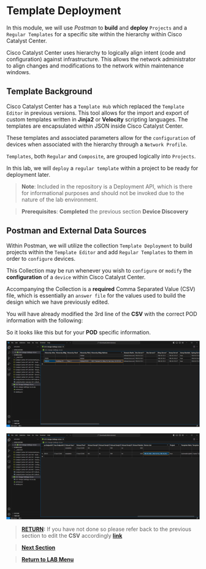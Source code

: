 # Template Deployment

In this module, we will use *Postman* to **build** and **deploy** `Projects` and a `Regular Templates` for a specific site within the hierarchy within Cisco Catalyst Center. 

Cisco Catalyst Center uses hierarchy to logically align intent (code and configuration) against infrastructure. This allows the network administrator to align changes and modifications to the network within maintenance windows.

## Template Background

Cisco Catalyst Center has a `Template Hub` which replaced the `Template Editor` in previous versions. This tool allows for the import and export of custom templates written in **Jinja2** or **Velocity** scripting languages. The templates are encapsulated within JSON inside Cisco Catalyst Center.

These templates and associated parameters allow for the `configuration` of devices when associated with the hierarchy through a `Network Profile`. 

`Templates`, both `Regular` and `Composite`, are grouped logically into `Projects`.

In this lab, we will `deploy` a `regular template` within a project to be ready for deployment later. 

> **Note**: Included in the repository is a Deployment API, which is there for informational purposes and should not be invoked due to the nature of the lab environment.

> **Prerequisites**: **Completed** the previous section **Device Discovery**

## Postman and External Data Sources

Within Postman, we will utilize the collection `Template Deployment` to build projects within the `Template Editor` and add `Regular Templates` to them in order to `configure` devices. 

This Collection may be run whenever you wish to `configure` or `modify` the **configuration** of a `device` within Cisco Catalyst Center. 

Accompanying the Collection is a **required** Comma Separated Value (CSV) file, which is essentially an `answer file` for the values used to build the design which we have previously edited. 

You will have already modified the 3rd line of the **CSV** with the correct POD information with the following: 

So it looks like this but for your **POD** specific information.

![VS Code CSV edits for Hierarchy](./assets/csv-edit-hierarchy.png)

![VS Code CSV edits for Devices](./assets/csv-edit-devices.png)

> [**RETURN**](../dntd-catcenter-0-orientation/04-externaldata.md)**:** If you have not done so please refer back to the previous section to edit the **CSV** accordingly [**link**](../dntd-catcenter-0-orientation/04-externaldata.md)

> [**Next Section**](./02-deploy.md)

> [**Return to LAB Menu**](../README.md)